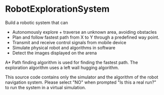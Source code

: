 # RobotExplorationSystem
Build a robotic system that can
- Autonomously explore + traverse an unknown area, avoiding obstacles
- Plan and follow fastest path from X to Y through a predefined way point.
- Transmit and receive control signals from mobile device
- Simulate physical robot and algorithms in software
- Detect the images displayed on the arena

A* Path finding algorithm is used for finding the fastest path. The exploration algorithm uses a left wall hugging algorithm. 

This source code contains only the simulator and the algorithm of the robot navigation system. Please select "NO" when prompted "Is this a real run?" to run the system in a virtual simulation.
